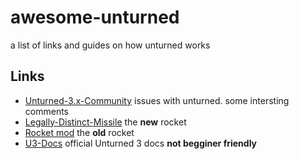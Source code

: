 # awesome-unturned

a list of links and guides on how unturned works

## Links
- [Unturned-3.x-Community](https://github.com/SmartlyDressedGames/Unturned-3.x-Community/issues) issues with unturned. some intersting comments
- [Legally-Distinct-Missile](https://github.com/SmartlyDressedGames/Legally-Distinct-Missile) the **new** rocket
- [Rocket mod](https://github.com/RocketMod/Rocket) the **old** rocket
- [U3-Docs](https://github.com/SmartlyDressedGames/U3-Docs) official Unturned 3 docs **not begginer friendly**

